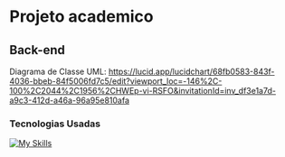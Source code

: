 # Projeto academico 

## Back-end 
Diagrama de Classe UML:
https://lucid.app/lucidchart/68fb0583-843f-4036-bbeb-84f5006fd7c5/edit?viewport_loc=-146%2C-100%2C2044%2C1956%2CHWEp-vi-RSFO&invitationId=inv_df3e1a7d-a9c3-412d-a46a-96a95e810afa
### Tecnologias Usadas 
[![My Skills](https://skillicons.dev/icons?i=js,nodejs,express,mongodb)](https://skillicons.dev)
